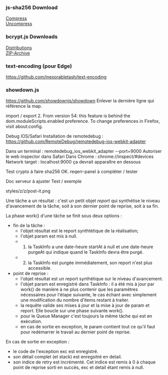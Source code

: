 ### js-sha256 Download
[Compress](https://raw.github.com/emn178/js-sha256/master/build/sha256.min.js)  
[Uncompress](https://raw.github.com/emn178/js-sha256/master/src/sha256.js)

### bcrypt.js Downloads
[Distributions](https://github.com/dcodeIO/bcrypt.js/tree/master/dist)  
[ZIP-Archive](https://github.com/dcodeIO/bcrypt.js/archive/master.zip)

### text-encoding (pour Edge)
https://github.com/inexorabletash/text-encoding  

### showdown.js
https://github.com/showdownjs/showdown
Enlever la dernière ligne qui référence la map.

import / export
2. From version 54: this feature is behind the dom.moduleScripts.enabled preference. To change preferences in Firefox, visit about:config.

Debug IOS/Safari
Installation de remotedebug :
https://github.com/RemoteDebug/remotedebug-ios-webkit-adapter

Dans un terminal : remotedebug_ios_webkit_adapter --port=9000
Autoriser le web inspector dans Safari
Dans Chrome : chrome://inspect/#devices
Network target : localhost:9000
ça devrait apparaître en dessous

Test crypto à faire sha256 OK.
reqerr-panel à compléter / tester

Doc serveur à ajuster
Test / exemple


styles/z/z/post-it.png

Une tâche a un résultat : c'est un petit objet *report* qui synthétise le niveau d'avancement de la tâche, soit à son dernier point de reprise, soit à sa fin.

La phase work() d'une tâche se finit sous deux options :
- fin de la tâche : 
    - l'objet résultat est le report synthtétique de la réalisation;
    - l'objet param est mis à null.
    - 1) la TaskInfo a une date-heure startAt à null et une date-heure purgeAt qui indique quand le TaskInfo devra être purgé.
    - 2) la TaskInfo est purgée immédiatement, son report n'est plus accessible.
- point de reprise :
    - l'objet résultat est un report synthétique sur le niveau d'avancement.
    - l'objet param est enregistré dans TaskInfo : il a été mis à jour par work() de manière à ne plus contenir 
    que les paramètres nécessaires pour l'étape suivante, le cas échant avec simplement une modification du nombre d'items restant à traiter.
    - la requête valide ses mises à jour et la mise à jour de param et report. Elle boucle sur une phase suivante work().
    - pour le Queue Manager c'est toujours la même tâche qui est en exécution.
    - en cas de sortie en exception, le param contient tout ce qu'il faut pour redémarrer le travail au dernier point de reprise.

En cas de sortie en exception :
- le code de l'exception exc est enregistré.
- son détail complet (et stack) est enregsitré en detail.
- son indice de retry est incrémenté. Cet indice est remis à 0 à chaque point de reprise sorti en succès, exc et detail étant remis à null.
